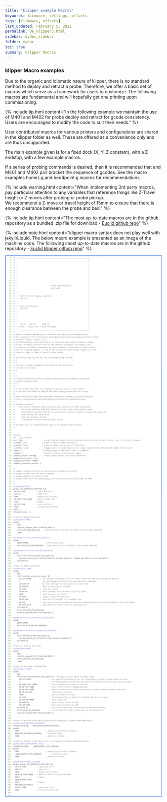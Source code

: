 ```yaml
---
title: "klipper example Macros"
keywords: firmware, settings, offsets
tags: [firmware, offsets]
last_updated: February 5, 2022
permalink: 06_klipper3.html
sidebar: mydoc_sidebar
folder: mydoc
toc: true
summary: klipper Macros
---
```


### klipper Macro examples
Due to the organic and idiomatic nature of klipper, there is no standard method to deploy and retract a probe. Therefore, we offer a basic set of macros which serve as a framework for users to customize. The following macros are fundamental and will hopefully get one printing upon commissioning. 

{% include tip.html content="In the following example we maintain the use of M401 and M402 for probe deploy and retract for gcode consistency. Users are encouraged to modify the code to suit their needs." %}

User contributed macros for various printers and configurations are shared in the klipper folder as well. These are offered as a convenience only and are thus unsupported. 

The main example given is for a fixed dock (X, Y, Z constant), with a Z endstop,  with a few example macros. 

If a series of probing commands is desired, then it is recommended that and M401 and M402 pair bracket the sequence of gcodes. See the macro examples homez.g and bed4point.g macros for recommendations.  

{% include warning.html content="When implementing 3rd party macros, pay particular attention to any variables that reference things like Z-Travel height or Z moves after probing or probe pickup.<br>
We recommend a Z-move or travel height of 15mm to ensure that there is enough clearance between the probe and bed." %}

{% include tip.html content="The most up-to-date macros are in the github repository as a bundled .zip file for download - [Euclid github repo](https://github.com/nionio6915/Euclid_Probe/tree/main/Firmware_Examples/klipper)" %}

{% include note.html content="klipper macro syntax does not play well with jekyll\Liquid. The below macro example is presented as an image of the machine code.  The following imost up-to-date macros are in the github repository - [Euclid klipper github repo](https://github.com/nionio6915/Euclid_Probe/tree/main/Firmware_Examples/klipper)" %}

<div style="width:100%;text-align:center;">
 <a href="https://github.com/nionio6915/Euclid_Probe/blob/main/Firmware_Examples/Klipper/00-euclid_exampleV3.cfg">
        <img src="images\06-klipper3.png" style="width:800px; border:2px solid CornflowerBlue"></a>
</div>  
